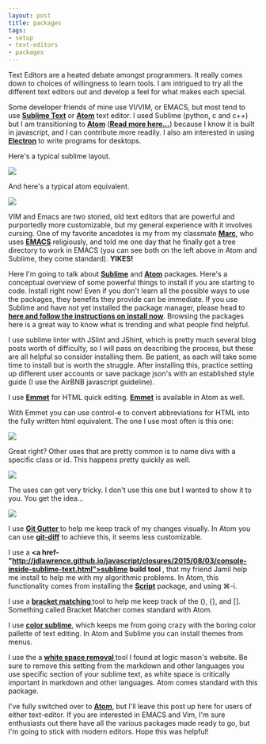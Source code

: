 ```yaml
---
layout: post
title: packages
tags:
- setup
- text-editors
- packages
---
```


Text Editors are a heated debate amongst programmers. It really comes down to choices of willingness to learn tools. I am intrigued to try all the different text editors out and develop a feel for what makes each special.

Some developer friends of mine use VI/VIM, or EMACS, but most tend to use **<a href="http://www.sublimetext.com/3">Sublime Text</a>** or **<a href="https://Atom.io/">Atom</a>** text editor. I used Sublime (python, c and c++) but I am transitioning to **<a href="https://Atom.io/">Atom</a>** (**<a href="https://en.wikipedia.org/wiki/Atom_(text_editor)" target="_blank">Read more here...</a>**) because I know it is built in javascript, and I can contribute more readily. I also am interested in using **<a href="http://electron.atom.io/">Electron</a>** to write programs for desktops.

Here's a typical sublime layout.

<image src="sublime.png"/>

And here's a typical atom equivalent.

<image src="atom.png"/>

VIM and Emacs are two storied, old text editors that are powerful and purportedly more customizable, but my general experience with it involves cursing. One of my favorite ancedotes is my from my classmate **<a href="http://www.marcchristophe.com/">Marc</a>**, who uses **<a href="https://www.gnu.org/software/emacs/">EMACS</a>** religiously, and told me one day that he finally got a tree directory to work in EMACS (you can see both on the left above in Atom and Sublime, they come standard). **YIKES!**

Here I'm going to talk about **<a href="http://www.sublimetext.com/3">Sublime</a>** and **<a href="https://Atom.io/">Atom</a>** packages. Here's a conceptual overview of some powerful things to install if you are starting to code. Install right now! Even if you don't learn all the possible ways to use the packages, they benefits they provide can be immediate. If you use Sublime and have not yet installed the package manager, please head to **<a href="https://packagecontrol.io/">here and follow the instructions on install now</a>**. Browsing the packages here is a great way to know what is trending and what people find helpful.

I use sublime linter with JSlint and JShint, which is pretty much several blog posts worth of difficulty, so I will pass on describing the process, but these are all helpful so consider installing them. Be patient, as each will take some time to install but is worth the struggle. After installing this, practice setting up different user accounts or save package json's with an established style guide (I use the AirBNB javascript guideline).

I use **<a href="https://gist.github.com/max-mykhailenko/41d0c3991d92f38dcbc6">Emmet</a>** for HTML quick editing. **<a href="https://github.com/emmetio/emmet-atom">Emmet</a>** is available in Atom as well.

With Emmet you can use control-e to convert abbreviations for HTML into the fully written html equivalent. The one I use most often is this one:

<image src="emmet1.png"/>

Great right? Other uses that are pretty common is to name divs with a specific class or id. This happens pretty quickly as well.

<image src="emmet2.png"/>

The uses can get very tricky. I don't use this one but I wanted to show it to you. You get the idea...

<image src="emmet3.png"/>

I use **<a href="https://packagecontrol.io/packages/GitGutter"> Git Gutter </a>** to help me keep track of my changes visually. In Atom you can use **<a href="https://github.com/atom/git-diff">git-diff</a>**  to achieve this, it seems less customizable.

I use a **<a href-"http://jdlawrence.github.io/javascript/closures/2015/08/03/console-inside-sublime-text.html">sublime build tool </a>**, that my friend Jamil help me install to help me with my algorithmic problems. In Atom, this functionality comes from installing the **<a href="https://github.com/rgbkrk/atom-script">Script</a>** package, and using ⌘-i.

I use a **<a href="https://packagecontrol.io/packages/BracketHighlighter">bracket matching </a>** tool to help me keep track of the (), {}, and []. Something called Bracket Matcher comes standard with Atom.

I use **<a href="http://colorsublime.com/">color sublime</a>**, which keeps me from going crazy with the boring color pallette of text editing. In Atom and Sublime you can install themes from menus.

I use the a **<a href="http://logicmason.com/2013/strip-trailing-whitespace-every-time-you-save-a-file-in-sublime-text/"> white space removal </a>** tool I found at logic mason's website. Be sure to remove this setting from the markdown and other languages you use specific section of your sublime text, as white space is critically important in markdown and other languages. Atom comes standard with this package.

I've fully switched over to **<a href="https://Atom.io/">Atom</a>**, but I'll leave this post up here for users of either text-editor. If you are interested in EMACS and Vim, I'm sure enthusiasts out there have all the various packages made ready to go, but I'm going to stick with modern editors. Hope this was helpful!
